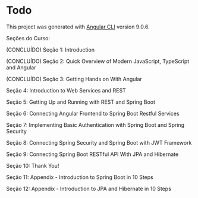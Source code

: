 # Todo

This project was generated with [Angular CLI](https://github.com/angular/angular-cli) version 9.0.6.

Seções do Curso:

(CONCLUÍDO) Seção 1: Introduction

(CONCLUÍDO) Seção 2: Quick Overview of Modern JavaScript, TypeScript and Angular

(CONCLUÍDO) Seção 3: Getting Hands on With Angular

Seção 4: Introduction to Web Services and REST

Seção 5: Getting Up and Running with REST and Spring Boot

Seção 6: Connecting Angular Frontend to Spring Boot Restful Services

Seção 7: Implementing Basic Authentication with Spring Boot and Spring Security

Seção 8: Connecting Spring Security and Spring Boot with JWT Framework

Seção 9: Connecting Spring Boot RESTful API With JPA and Hibernate

Seção 10: Thank You!

Seção 11: Appendix - Introduction to Spring Boot in 10 Steps

Seção 12: Appendix - Introduction to JPA and Hibernate in 10 Steps